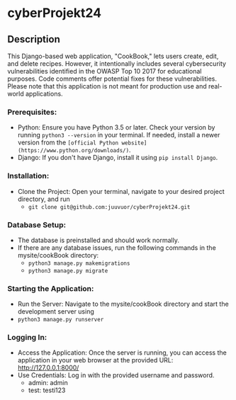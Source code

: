 # cyberProjekt24

## Description
This Django-based web application, "CookBook," lets users create, edit, and delete recipes. However, it intentionally includes several cybersecurity vulnerabilities identified in the OWASP Top 10 2017 for educational purposes. Code comments offer potential fixes for these vulnerabilities. Please note that this application is not meant for production use and real-world applications.

### Prerequisites:
- Python: Ensure you have Python 3.5 or later. Check your version by running ```python3 --version``` in your terminal. If needed, install a newer version from the `[official Python website](https://www.python.org/downloads/)`. 
- Django: If you don't have Django, install it using ```pip install Django```.

### Installation:
- Clone the Project: Open your terminal, navigate to your desired project directory, and run
    - ```git clone git@github.com:juuvuor/cyberProjekt24.git```

### Database Setup:
- The database is preinstalled and should work normally.
- If there are any database issues, run the following commands in the mysite/cookBook directory:
    - ```python3 manage.py makemigrations```
    - ```python3 manage.py migrate```

### Starting the Application:
- Run the Server: Navigate to the mysite/cookBook directory and start the development server using
-  ```python3 manage.py runserver```

### Logging In:
- Access the Application: Once the server is running, you can access the application in your web browser at the provided URL: http://127.0.0.1:8000/
- Use Credentials: Log in with the provided username and password.
    - admin: admin
    - test: testi123
